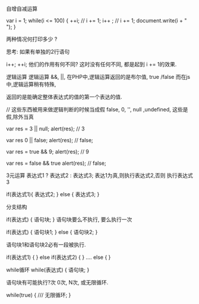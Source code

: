 自增自减运算

var i = 1;
while(i <= 100) {
   ++i; // i += 1;
   i++ ; // i += 1;
   document.write(i + "<br />");
}

两种情况何打印多少 ?

思考: 
如果有单独的2行语句

i++;
++i; 
他们的作用有何不同?
这时没有任何不同, 都是起到 i += 1的效果.


逻辑运算
逻辑运算 &&, ||,
在PHP中,逻辑运算返回的是布尔值, true /false
而在js中,逻辑运算稍有特殊,

返回的是能确定整体表达式的值的第一个表达的值.



// 这些东西被用来做逻辑判断的时候当成假
false, 0, '', null ,undefined,
这些是假,除外当真


var res = 3 || null;
alert(res); // 3

var res 0 || false;
alert(res); // false;

var res = true && 9;
alert(res); // 9

var res = false && true
alert(res); // false;


3元运算
表达式1 ? 表达式2 : 表达式3;
表达1为真,则执行表达式2,否则 执行表达式3

if(表达式1){
    表达式2;
} else {
    表达式3;
}



分支结构

if(表达式) {
    语句块;
}
语句块要么不执行, 要么执行一次


if(表达式) {
   语句块1;
} else {
   语句块2;
}

语句块1和语句块2必有一段被执行.


if(表达式1) {
} else if(表达式2) {
} .... else {
}



while循环
while(表达式) {
    语句块;
}


语句块有可能执行?次
0次,
N次,
或无限循环.

while(true) {
   /// 无限循环;
}







